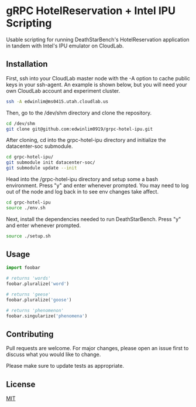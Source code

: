 # gRPC HotelReservation + Intel IPU Scripting

Usable scripting for running DeathStarBench's HotelReservation application in tandem with Intel's IPU emulator on CloudLab.

## Installation

First, ssh into your CloudLab master node with the -A option to cache public keys in your ssh-agent. An example is shown below, but you will need your own CloudLab account and experiment cluster.
```bash
ssh -A edwinlim@ms0415.utah.cloudlab.us
```

Then, go to the /dev/shm directory and clone the repository.
```bash
cd /dev/shm
git clone git@github.com:edwinlim0919/grpc-hotel-ipu.git 
```

After cloning, cd into the grpc-hotel-ipu directory and initialize the datacenter-soc submodule.
```bash
cd grpc-hotel-ipu/
git submodule init datacenter-soc/
git submodule update --init

```

Head into the /grpc-hotel-ipu directory and setup some a bash environment.
Press "y" and enter whenever prompted.
You may need to log out of the node and log back in to see env changes take affect.
```bash
cd grpc-hotel-ipu
source ./env.sh
```

Next, install the dependencies needed to run DeathStarBench.
Press "y" and enter whenever prompted.
```bash
source ./setup.sh
```

## Usage

```python
import foobar

# returns 'words'
foobar.pluralize('word')

# returns 'geese'
foobar.pluralize('goose')

# returns 'phenomenon'
foobar.singularize('phenomena')
```

## Contributing

Pull requests are welcome. For major changes, please open an issue first
to discuss what you would like to change.

Please make sure to update tests as appropriate.

## License

[MIT](https://choosealicense.com/licenses/mit/)
